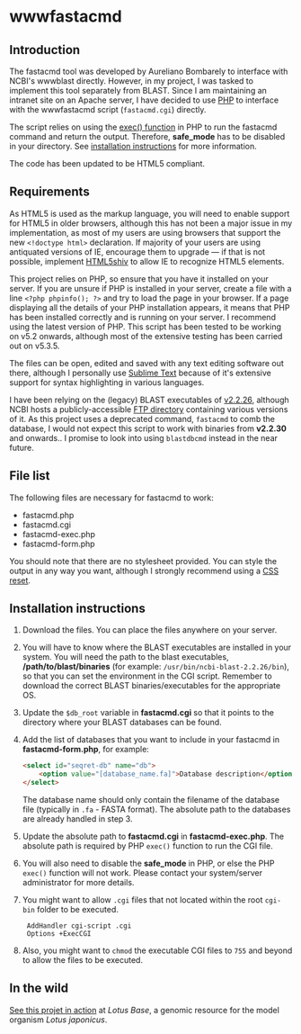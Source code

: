 # wwwfastacmd

## Introduction
The fastacmd tool was developed by Aureliano Bombarely to interface with NCBI's wwwblast directly. However, in my project, I was tasked to implement this tool separately from BLAST. Since I am maintaining an intranet site on an Apache server, I have decided to use [PHP](http://php.net/manual/en/) to interface with the wwwfastacmd script (`fastacmd.cgi`) directly.

The script relies on using the [exec() function](http://php.net/manual/en/function.exec.php) in PHP to run the fastacmd command and return the output. Therefore, **safe_mode** has to be disabled in your directory. See [installation instructions](#installation-instructions) for more information.

The code has been updated to be HTML5 compliant.

## Requirements
As HTML5 is used as the markup language, you will need to enable support for HTML5 in older browsers, although this has not been a major issue in my implementation, as most of my users are using browsers that support the new `<!doctype html>` declaration. If majority of your users are using antiquated versions of IE, encourage them to upgrade &mdash; if that is not possible, implement [HTML5shiv](https://code.google.com/p/html5shiv/) to allow IE to recognize HTML5 elements.

This project relies on PHP, so ensure that you have it installed on your server. If you are unsure if PHP is installed in your server, create a file with a line `<?php phpinfo(); ?>` and try to load the page in your browser. If a page displaying all the details of your PHP installation appears, it means that PHP has been installed correctly and is running on your server. I recommend using the latest version of PHP. This script has been tested to be working on v5.2 onwards, although most of the extensive testing has been carried out on v5.3.5.

The files can be open, edited and saved with any text editing software out there, although I personally use [Sublime Text](http://www.sublimetext.com/) because of it's extensive support for syntax highlighting in various languages.

I have been relying on the (legacy) BLAST executables of [v2.2.26](ftp://ftp.ncbi.nlm.nih.gov/blast/executables/release/2.2.26/), although NCBI hosts a publicly-accessible [FTP directory](ftp://ftp.ncbi.nlm.nih.gov/blast/executables/release/) containing various versions of it. As this project uses a deprecated command, `fastacmd` to comb the database, I would not expect this script to work with binaries from **v2.2.30** and onwards.. I promise to look into using `blastdbcmd` instead in the near future.

## File list
The following files are necessary for fastacmd to work:

* fastacmd.php
* fastacmd.cgi
* fastacmd-exec.php
* fastacmd-form.php

You should note that there are no stylesheet provided. You can style the output in any way you want, although I strongly recommend using a [CSS reset](http://www.cssreset.com/).

## Installation instructions
1. Download the files. You can place the files anywhere on your server.

2. You will have to know where the BLAST executables are installed in your system. You will need the path to the blast executables, **/path/to/blast/binaries** (for example: `/usr/bin/ncbi-blast-2.2.26/bin`), so that you can set the environment in the CGI script. Remember to download the correct BLAST binaries/executables for the appropriate OS.

3. Update the `$db_root` variable in **fastacmd.cgi** so that it points to the directory where your BLAST databases can be found.

4. Add the list of databases that you want to include in your fastacmd in **fastacmd-form.php**, for example:

    ```html
    <select id="seqret-db" name="db">
        <option value="[database_name.fa]">Database description</option>
    </select>
    ```

   The database name should only contain the filename of the database file (typically in `.fa` - FASTA format). The absolute path to the databases are already handled in step 3.

5. Update the absolute path to **fastacmd.cgi** in **fastacmd-exec.php**. The absolute path is required by PHP `exec()` function to run the CGI file.

6. You will also need to disable the **safe_mode** in PHP, or else the PHP `exec()` function will not work. Please contact your system/server administrator for more details.

7. You might want to allow `.cgi` files that not located within the root `cgi-bin` folder to be executed.

    ```
     AddHandler cgi-script .cgi
     Options +ExecCGI
     ```

8. Also, you might want to `chmod` the executable CGI files to `755` and beyond to allow the files to be executed.

## In the wild
[See this projet in action](http://users-mb.au.dk/pmgrp/tools/seqret.php) at *Lotus Base*, a genomic resource for the model organism *Lotus japonicus*.
